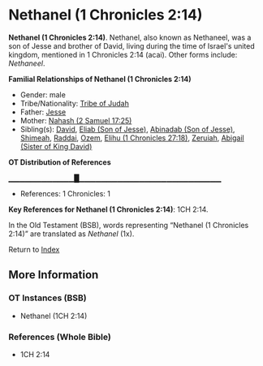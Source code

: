 # Nethanel (1 Chronicles 2:14)
**Nethanel (1 Chronicles 2:14)**. 
Nethanel, also known as Nethaneel, was a son of Jesse and brother of David, living during the time of Israel's united kingdom, mentioned in 1 Chronicles 2:14 (acai). 
Other forms include: 
*Nethaneel*. 




**Familial Relationships of Nethanel (1 Chronicles 2:14)**


* Gender: male
* Tribe/Nationality: [Tribe of Judah](../../../groups/md/acai/Judah.md)
* Father: [Jesse](Jesse.md)
* Mother: [Nahash (2 Samuel 17:25)](Nahash.3.md)
* Sibling(s): [David](David.md), [Eliab (Son of Jesse)](Eliab.3.md), [Abinadab (Son of Jesse)](Abinadab.3.md), [Shimeah](Shimeah.2.md), [Raddai](Raddai.md), [Ozem](Ozem.md), [Elihu (1 Chronicles 27:18)](Elihu.4.md), [Zeruiah](Zeruiah.md), [Abigail (Sister of King David)](Abigail.2.md)


**OT Distribution of References**

▁▁▁▁▁▁▁▁▁▁▁▁█▁▁▁▁▁▁▁▁▁▁▁▁▁▁▁▁▁▁▁▁▁▁▁▁▁▁
* References: 1 Chronicles: 1



**Key References for Nethanel (1 Chronicles 2:14)**: 
1CH 2:14. 


In the Old Testament (BSB), words representing “Nethanel (1 Chronicles 2:14)” are translated as 
*Nethanel* (1x). 




Return to [Index](00-Index.md)

## More Information

### OT Instances (BSB)

* Nethanel (1CH 2:14)



### References (Whole Bible)

* 1CH 2:14



